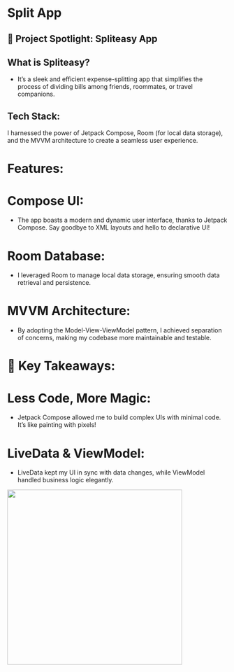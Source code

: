# Split App

## 📱 Project Spotlight: Spliteasy App

## What is Spliteasy? 
- It’s a sleek and efficient expense-splitting app that simplifies the process of dividing bills among friends, roommates, or travel companions.

## Tech Stack:
I harnessed the power of Jetpack Compose, Room (for local data storage), and the MVVM architecture to create a seamless user experience.

# Features:

# Compose UI: 
- The app boasts a modern and dynamic user interface, thanks to Jetpack Compose. Say goodbye to XML layouts and hello to declarative UI!
# Room Database: 
- I leveraged Room to manage local data storage, ensuring smooth data retrieval and persistence.
# MVVM Architecture: 
- By adopting the Model-View-ViewModel pattern, I achieved separation of concerns, making my codebase more maintainable and testable.

# 🌟 Key Takeaways:

# Less Code, More Magic: 
- Jetpack Compose allowed me to build complex UIs with minimal code. It’s like painting with pixels!
# LiveData & ViewModel: 
- LiveData kept my UI in sync with data changes, while ViewModel handled business logic elegantly.

<img src="https://github.com/ViditSavaliya19/spliteasy/assets/77187106/91f9c2cd-befe-468d-8f13-a66d90fb5825" width ="400"/>
